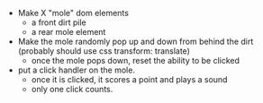 - Make X "mole" dom elements
  - a front dirt pile
  - a rear mole element
- Make the mole randomly pop up and down from behind the dirt (probably should use css transform: translate)
  - once the mole pops down, reset the ability to be clicked
- put a click handler on the mole.
  - once it is clicked, it scores a point and plays a sound
  - only one click counts.
